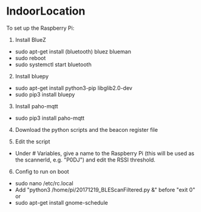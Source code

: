 # IndoorLocation
To set up the Raspberry Pi:

1) Install BlueZ
- sudo apt-get install (bluetooth) bluez blueman
- sudo reboot
- sudo systemctl start bluetooth

2) Install bluepy
- sudo apt-get install python3-pip libglib2.0-dev
- sudo pip3 install bluepy

3) Install paho-mqtt
- sudo pip3 install paho-mqtt

4) Download the python scripts and the beacon register file

5) Edit the script
- Under # Variables, give a name to the Raspberry Pi (this will be used as the scannerId, e.g. "P0DJ") and edit the RSSI threshold.

6) Config to run on boot
- sudo nano /etc/rc.local
- Add "python3 /home/pi/20171219_BLEScanFiltered.py &" before "exit 0"
or
- sudo apt-get install gnome-schedule

